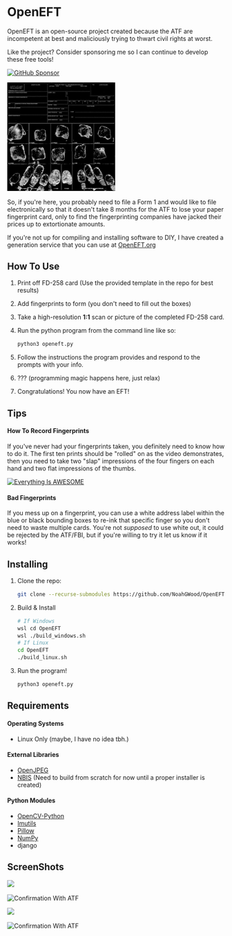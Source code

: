 # OpenEFT
OpenEFT is an open-source project created because the ATF are incompetent at best and maliciously trying to thwart civil rights at worst.

Like the project? Consider sponsoring me so I can continue to develop these free tools!

[![GitHub Sponsor](https://img.shields.io/github/sponsors/NoahGWood?label=Sponsor&logo=GitHub)](https://github.com/sponsors/NoahGWood)

<img src="docs/imgs/blurred.png" width="250" />

So, if you're here, you probably need to file a Form 1 and would like to file electronically so that it doesn't take 8 months for the ATF to lose your paper fingerprint card, only to find the fingerprinting companies have jacked their prices up to extortionate amounts.

If you're not up for compiling and installing software to DIY, I have created a generation service that you can use at [OpenEFT.org](https://www.openeft.org/eft)

## How To Use

1. Print off FD-258 card (Use the provided template in the repo for best results)

2. Add fingerprints to form (you don't need to fill out the boxes)

3. Take a high-resolution **1:1** scan or picture of the completed FD-258 card.

4. Run the python program from the command line like so:

   ```bash
   python3 openeft.py
   ```

5. Follow the instructions the program provides and respond to the prompts with your info.

6. ??? (programming magic happens here, just relax)

7. Congratulations! You now have an EFT!

## Tips

#### How To Record Fingerprints

If you've never had your fingerprints taken, you definitely need to know how to do it. The first ten prints should be "rolled" on as the video demonstrates, then you need to take two "slap" impressions of the four fingers on each hand and two flat impressions of the thumbs.

[![Everything Is AWESOME](http://img.youtube.com/vi/47YLGj_yLVA/0.jpg)](//www.youtube.com/watch?v=47YLGj_yLVA "Fingerprinting Technique")

#### Bad Fingerprints

If you mess up on a fingerprint, you can use a white address label within the blue or black bounding boxes to re-ink that specific finger so you don't need to waste multiple cards. You're not *supposed* to use white out, it could be rejected by the ATF/FBI, but if you're willing to try it let us know if it works! 

## Installing

1. Clone the repo:

   ```sh
   git clone --recurse-submodules https://github.com/NoahGWood/OpenEFT.git
   ```

2. Build & Install

   ```sh
   # If Windows
   wsl cd OpenEFT
   wsl ./build_windows.sh
   # If Linux
   cd OpenEFT
   ./build_linux.sh
   ```

5. Run the program!

   ```bash
   python3 openeft.py

## Requirements

#### Operating Systems

* Linux Only (maybe, I have no idea tbh.)

#### External Libraries

* [OpenJPEG](https://github.com/uclouvain/openjpeg)
* [NBIS](https://www.nist.gov/services-resources/software/nist-biometric-image-software-nbis) (Need to build from scratch for now until a proper installer is created)

#### Python Modules

* [OpenCV-Python](https://github.com/opencv/opencv-python)
* [Imutils](https://github.com/PyImageSearch/imutils)
* [Pillow](https://python-pillow.org/)
* [NumPy](https:://numpy.org)
* django

## ScreenShots

![](docs/imgs/openeft_gui.png)

![Confirmation With ATF](docs/imgs/personal.png)

![](docs/imgs/eft_files.png)



![Confirmation With ATF](docs/imgs/ITWORKS.png)
